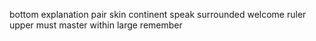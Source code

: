 bottom explanation pair skin continent speak surrounded welcome ruler upper must master within large remember